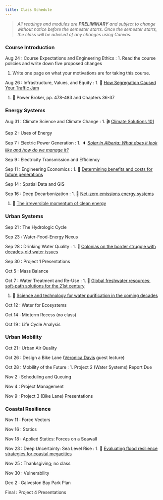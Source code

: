 ```yaml
---
title: Class Schedule
---
```


> *All readings and modules are **PRELIMINARY** and subject to change without notice before the semester starts. Once the semester starts, the class will be advised of any changes using Canvas.*

### Course Introduction

Aug 24
: Course Expectations and Engineering Ethics
: 1. Read the course policies and write down five proposed changes
  1. Write one page on what your motivations are for taking this course.

Aug 26
: Infrastructure, Values, and Equity
: 1. 📰 [How Segregation Caused Your Traffic Jam](https://www.nytimes.com/interactive/2019/08/14/magazine/traffic-atlanta-segregation.html)
  1. 📖 Power Broker, pp. 478-483 and Chapters 36-37

### Energy Systems

Aug 31
: Climate Science and Climate Change
: 1. 🎬 [Climate Solutions 101](
https://drawdown.org/climate-solutions-101/unit-1-setting-the-stage)

Sep 2
: Uses of Energy

Sep 7
: Electric Power Generation
: 1. 🔈 *[Solar in Alberta: What does it look like and how do we manage it? ](https://www.energyvsclimate.com/p/solar-alberta-podcast)*

Sep 9
: Electricity Transmission and Efficiency

Sep 11
: Engineering Economics
: 1. 📰 [Determining benefits and costs for future generations](https://doi.org/10.1126/science.1235665)

Sep 14
: Spatial Data and GIS

Sep 16
: Deep Decarbonization
: 1. 📰 [Net-zero emissions energy systems](https://doi.org/10.1126/science.aas9793)
  1. 📰 [The irreversible momentum of clean energy](https://doi.org/10.1126/science.aam6284)

### Urban Systems

Sep 21
: The Hydrologic Cycle

Sep 23
: Water-Food-Energy Nexus

Sep 28
: Drinking Water Quality
: 1. 📰 [Colonias on the border struggle with decades-old water issues](https://www.texastribune.org/2017/08/22/colonias-border-struggle-decades-old-water-issues/)

Sep 30
: Project 1 Presentations

Oct 5
: Mass Balance

Oct 7
: Water Treatment and Re-Use
: 1. 📰 [Global freshwater resources: soft-path solutions for the 21st century](https://doi.org/10.1126/science.1089967)
  1. 📰 [Science and technology for water purification in the coming decades](https://doi.org/10.1038/nature06599)

Oct 12
: Water for Ecosystems

Oct 14
: Midterm Recess (no class)

Oct 19
: Life Cycle Analysis

### Urban Mobility

Oct 21
: Urban Air Quality

Oct 26
: Design a Bike Lane ([Veronica Davis](https://www.linkedin.com/in/veronicaodavis/) guest lecture)

Oct 28
: Mobility of the Future
:  1. Project 2 (Water Systems) Report Due

Nov 2
: Scheduling and Queuing

Nov 4
: Project Management

Nov 9
: Project 3 (Bike Lane) Presentations

### Coastal Resilience

Nov 11
: Force Vectors

Nov 16
: Statics

Nov 18
: Applied Statics: Forces on a Seawall

Nov 23
: Deep Uncertainty: Sea Level Rise
: 1. 📰 [Evaluating flood resilience strategies for coastal megacities](https://doi.org/10.1126/science.1248222)

Nov 25
: Thanksgiving; no class

Nov 30
: Vulnerability

Dec 2
: Galveston Bay Park Plan

Final
: Project 4 Presentations
